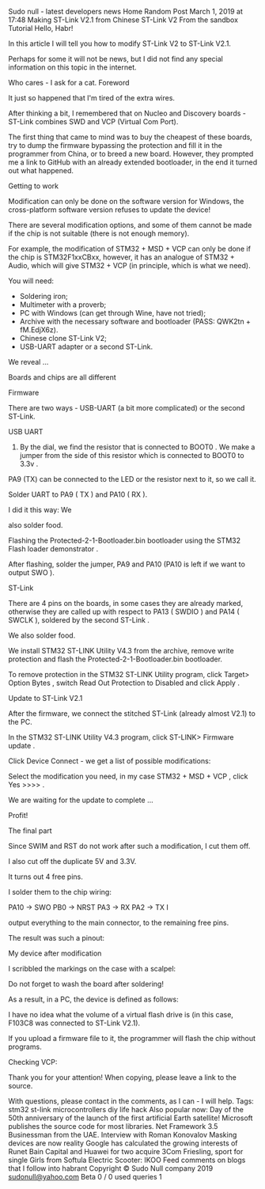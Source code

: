 Sudo null - latest developers news
Home
Random Post
March 1, 2019 at 17:48
Making ST-Link V2.1 from Chinese ST-Link V2
From the sandbox
Tutorial
Hello, Habr!

In this article I will tell you how to modify ST-Link V2 to ST-Link V2.1.

Perhaps for some it will not be news, but I did not find any special information on this topic in the internet.

Who cares - I ask for a cat.
Foreword

It just so happened that I'm tired of the extra wires.

After thinking a bit, I remembered that on Nucleo and Discovery boards - ST-Link combines SWD and VCP (Virtual Com Port).

The first thing that came to mind was to buy the cheapest of these boards, try to dump the firmware bypassing the protection and fill it in the programmer from China, or to breed a new board.
However, they prompted me a link to GitHub with an already extended bootloader, in the end it turned out what happened.

Getting to work

Modification can only be done on the software version for Windows, the cross-platform software version refuses to update the device!

There are several modification options, and some of them cannot be made if the chip is not suitable (there is not enough memory).

For example, the modification of STM32 + MSD + VCP can only be done if the chip is STM32F1xxCBxx, however, it has an analogue of STM32 + Audio, which will give STM32 + VCP (in principle, which is what we need).

You will need:

- Soldering iron;
- Multimeter with a proverb;
- PC with Windows (can get through Wine, have not tried);
- Archive with the necessary software and bootloader (PASS: QWK2tn + fM.EdjX6z).
- Chinese clone ST-Link V2;
- USB-UART adapter or a second ST-Link.

We reveal ...

Boards and chips are all different




Firmware

There are two ways - USB-UART (a bit more complicated) or the second ST-Link.

USB UART


1) By the dial, we find the resistor that is connected to BOOT0 .
We make a jumper from the side of this resistor which is connected to BOOT0 to 3.3v .

PA9 (TX) can be connected to the LED or the resistor next to it, so we call it.

Solder UART to PA9 ( TX ) and PA10 ( RX ).

I did it this way: We



also solder food.

Flashing the Protected-2-1-Bootloader.bin bootloader using the STM32 Flash loader demonstrator .

After flashing, solder the jumper, PA9 and PA10 (PA10 is left if we want to output SWO ).

ST-Link

There are 4 pins on the boards, in some cases they are already marked, otherwise they are called up with respect to PA13 ( SWDIO ) and PA14 ( SWCLK ), soldered by the second ST-Link .



We also solder food.

We install STM32 ST-LINK Utility V4.3 from the archive, remove write protection and flash the Protected-2-1-Bootloader.bin bootloader.

To remove protection in the STM32 ST-LINK Utility program, click Target> Option Bytes , switch Read Out Protection to Disabled and click Apply .

Update to ST-Link V2.1

After the firmware, we connect the stitched ST-Link (already almost V2.1) to the PC.

In the STM32 ST-LINK Utility V4.3 program, click ST-LINK> Firmware update .

Click Device Connect - we get a list of possible modifications:



Select the modification you need, in my case STM32 + MSD + VCP , click Yes >>>> .

We are waiting for the update to complete ...



Profit!

The final part

Since SWIM and RST do not work after such a modification, I cut them off.

I also cut off the duplicate 5V and 3.3V.

It turns out 4 free pins.

I solder them to the chip wiring:

PA10 -> SWO
PB0 -> NRST
PA3 -> RX
PA2 -> TX I

output everything to the main connector, to the remaining free pins.

The result was such a pinout:



My device after modification




I scribbled the markings on the case with a scalpel:



Do not forget to wash the board after soldering!

As a result, in a PC, the device is defined as follows:





I have no idea what the volume of a virtual flash drive is (in this case, F103C8 was connected to ST-Link V2.1).

If you upload a firmware file to it, the programmer will flash the chip without programs.

Checking VCP:



Thank you for your attention!
When copying, please leave a link to the source.

With questions, please contact in the comments, as I can - I will help.
Tags:
stm32
st-link
microcontrollers
diy
life hack
Also popular now:
Day of the 50th anniversary of the launch of the first artificial Earth satellite!
Microsoft publishes the source code for most libraries. Net Framework 3.5
Businessman from the UAE. Interview with Roman Konovalov
Masking devices are now reality
Google has calculated the growing interests of Runet
Bain Capital and Huawei for two acquire 3Com
Friesling, sport for single
Girls from Softula
Electric Scooter: IKOO
Feed comments on blogs that I follow into habrant
Copyright © Sudo Null company 2019
sudonull@yahoo.com
Beta
0 / 0
used queries
1
